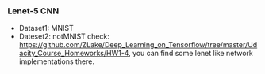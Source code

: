 ### Lenet-5 CNN 
* Dataset1: MNIST
* Dateset2: notMNIST check: https://github.com/ZLake/Deep_Learning_on_Tensorflow/tree/master/Udacity_Course_Homeworks/HW1-4, you can find some lenet like network implementations there.

